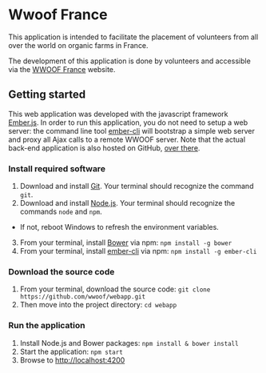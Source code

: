 # Wwoof France

This application is intended to facilitate the placement of volunteers from all over the world on organic farms in France.

The development of this application is done by volunteers and accessible via the [WWOOF France](http://app.wwoof.fr) website.

## Getting started

This web application was developed with the javascript framework [Ember.js](http://emberjs.com/).
In order to run this application, you do not need to setup a web server: the command line tool 
[ember-cli](http://www.ember-cli.com) will bootstrap a simple web server and proxy all Ajax calls to a remote WWOOF server.
Note that the actual back-end application is also hosted on GitHub, [over there](https://github.com/wwoof/server).

### Install required software

1. Download and install [Git](http://git-scm.com/). Your terminal should recognize the command `git`.
2. Download and install [Node.js](http://nodejs.org). Your terminal should recognize the commands `node` and `npm`. 
  * If not, reboot Windows to refresh the environment variables.
3. From your terminal, install [Bower](http://bower.io) via npm: `npm install -g bower`
4. From your terminal, install [ember-cli](http://www.ember-cli.com) via npm: `npm install -g ember-cli`

### Download the source code

1. From your terminal, download the source code: `git clone https://github.com/wwoof/webapp.git`
2. Then move into the project directory: `cd webapp`

### Run the application

1. Install Node.js and Bower packages: `npm install & bower install`
2. Start the application: `npm start`
3. Browse to [http://localhost:4200](http://localhost:4200)

